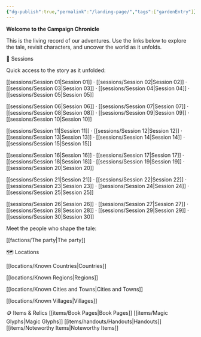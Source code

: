 ```yaml
---
{"dg-publish":true,"permalink":"/landing-page/","tags":["gardenEntry"]}
---
```


**Welcome to the Campaign Chronicle**



This is the living record of our adventures. Use the links below to explore the tale, revisit characters, and uncover the world as it unfolds.

📜 Sessions

Quick access to the story as it unfolded:

[[sessions/Session 01\|Session 01]] · [[sessions/Session 02\|Session 02]] · [[sessions/Session 03\|Session 03]] · [[sessions/Session 04\|Session 04]] · [[sessions/Session 05\|Session 05]]

[[sessions/Session 06\|Session 06]] · [[sessions/Session 07\|Session 07]] · [[sessions/Session 08\|Session 08]] · [[sessions/Session 09\|Session 09]] · [[sessions/Session 10\|Session 10]]

[[sessions/Session 11\|Session 11]] · [[sessions/Session 12\|Session 12]] · [[sessions/Session 13\|Session 13]] · [[sessions/Session 14\|Session 14]] · [[sessions/Session 15\|Session 15]]

[[sessions/Session 16\|Session 16]] · [[sessions/Session 17\|Session 17]] · [[sessions/Session 18\|Session 18]] · [[sessions/Session 19\|Session 19]] · [[sessions/Session 20\|Session 20]]

[[sessions/Session 21\|Session 21]] · [[sessions/Session 22\|Session 22]] · [[sessions/Session 23\|Session 23]] · [[sessions/Session 24\|Session 24]] · [[sessions/Session 25\|Session 25]]

[[sessions/Session 26\|Session 26]] · [[sessions/Session 27\|Session 27]] · [[sessions/Session 28\|Session 28]] · [[sessions/Session 29\|Session 29]] · [[sessions/Session 30\|Session 30]]



Meet the people who shape the tale:

[[factions/The party\|The party]]

🗺️ Locations


[[locations/Known Countries\|Countries]]

[[locations/Known Regions\|Regions]]

[[locations/Known Cities and Towns\|Cities and Towns]]

[[locations/Known Villages\|Villages]]

🪙 Items & Relics
[[items/Book Pages\|Book Pages]]
[[items/Magic Glyphs\|Magic Glyphs]]
[[items/handouts/Handouts\|Handouts]]
[[items/Noteworthy Items\|Noteworthy Items]]



